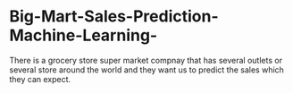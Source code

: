 # Big-Mart-Sales-Prediction-Machine-Learning-
There is a grocery store super market compnay that has several outlets or several store around the world and they want us to predict the sales which they can expect.
